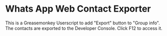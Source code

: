 Whats App Web Contact Exporter
==============================

This is a Greasemonkey Userscript to add "Export" button to "Group info". The contacts are exported to the Developer Console. Click F12 to access it.